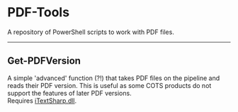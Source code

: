 # PDF-Tools  

A repository of PowerShell scripts to work with PDF files.  

---  

## Get-PDFVersion  
A simple 'advanced' function (?!) that takes PDF files on the pipeline and reads their PDF version.
This is useful as some COTS products do not support the features of later PDF versions.  
Requires [iTextSharp.dll](https://github.com/itext/itextsharp "iTextSharp on GitHub").  
